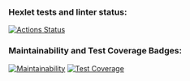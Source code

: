 ### Hexlet tests and linter status:

[![Actions Status](https://github.com/patapiks/frontend-project-lvl3/workflows/hexlet-check/badge.svg)](https://github.com/patapiks/frontend-project-lvl3/actions)

### Maintainability and Test Coverage Badges:

[![Maintainability](https://api.codeclimate.com/v1/badges/2dc756bf27f0bf84f043/maintainability)](https://codeclimate.com/github/patapiks/frontend-project-lvl3/maintainability)
[![Test Coverage](https://api.codeclimate.com/v1/badges/2dc756bf27f0bf84f043/test_coverage)](https://codeclimate.com/github/patapiks/frontend-project-lvl3/test_coverage)
